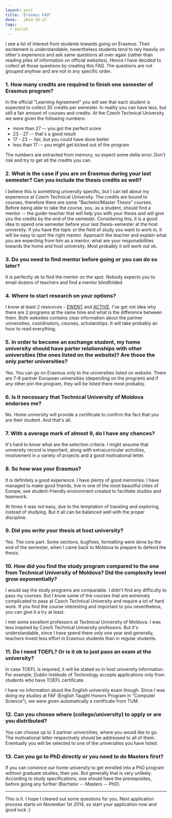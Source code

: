 ```yaml
---
layout: post
title: "Erasmus FAQ"
date:   2014-10-27
tags:
  - social
---
```


I see a lot of interest from students towards going on Erasmus. Their excitement
is understandable, nevertheless students tend to rely heavily on other's
experience and ask same questions all over again (rather than reading piles of
information on official websites). Hence I have decided to collect all those
questions by creating this FAQ. The questions are not grouped anyhow and are not
in any specific order.

### 1. How many credits are required to finish one semester of Erasmus program?

In the official "Learning Agreement" you will see that each student is expected
to collect 30 credits per semester. In reality you can have less, but still a
fair amount of courses and credits. At the Czech Technical University we were
given the following numbers:

* more than 27 -- you got the perfect score
* 23 - 27 -- that's a good result
* 17 - 23 -- fair, but you could have done better
* less than 17 -- you might get kicked out of the program

The numbers are extracted from memory, so expect some delta error. Don't risk
and try to get all the credits you can.

### 2. What is the case if you are on Erasmus during your last semester? Can you include the thesis credits as well?

I believe this is something university specific, but I can tell about my
experience at Czech Technical University. The credits are bound to courses,
therefore there are some "Bachelor/Master Thesis" courses. Before being able to
take the course, you, as a student, should find a mentor -- the guide-teacher
that will help you with your thesis and will give you the credits by the end of
the semester. Considering this, it is a good idea to spend one semester before
your last thesis-semester at the host university. If you have the topic or the
field of study you want to work in, it will be easy to spot the right mentor.
Approach the teacher and explain what you are expecting from him as a mentor,
what are your responsibilities towards the home and host university. Most
probably it will work out ok.

### 3. Do you need to find mentor before going or you can do so later?

It is perfectly ok to find the mentor on the spot. Nobody expects you to email
dozens of teachers and find a mentor blindfolded.

### 4. Where to start research on your options?

I know at least 2 resources - [EWENT](http://ewent.meil.pw.edu.pl/) and
[ACTIVE](http://active.meil.pw.edu.pl/). I've got not idea why there are 2
programs at the same time and what is the difference between them. Both websites
contains clear information about the partner universities, coordinators,
courses, scholarships. It will take probably an hour to read everything.

### 5. In order to become an exchange student, my home university should have parter relationships with other universities (the ones listed on the website)? Are those the only parter universities?

Yes. You can go on Erasmus only to the universities listed on website. There are
7-8 partner European universities (depending on the program) and if any other
join the program, they will be listed there most probably.

### 6. Is it necessary that Technical University of Moldova endorses me?

No. Home university will provide a certificate to confirm the fact that
you are their student. And that's all.

### 7. With a average mark of almost 9, do I have any chances?

It's hard to know what are the selection criteria. I might assume that
university record is important, along with extracurricular activities,
involvement in a variety of projects and a good motivational letter.

### 8. So how was your Erasmus?

It is definitely a good experience. I have plenty of good memories. I have
managed to make good friends, live in one of the most beautiful cities of
Europe, see student-friendly environment created to facilitate studies and
teamwork.

At times it was not easy, due to the temptation of traveling and exploring,
instead of studying. But it all can be balanced well with the proper discipline.

### 9. Did you write your thesis at host university?

Yes. The core part. Some sections, bugfixes, formatting were done by the end of
the semester, when I came back to Moldova to prepare to defend the thesis.

### 10. How did you find the study program compared to the one from Technical University of Moldova? Did the complexity level grow exponentially?

I would say the study programs are comparable. I didn't find any difficulty to
pass my courses. But I know some of the courses that are extremely complicated
to pass at Czech Technical University and require a lot of hard work. If you
find the course interesting and important to you nevertheless, you can give it a
try at least.

I met some excellent professors at Technical University of Moldova. I was less
inspired by Czech Technical University professors. But it's understandable, since
I have spend there only one year and generally, teachers invest less effort in
Erasmus students than in regular students.

### 11. Do I need TOEFL? Or is it ok to just pass an exam at the university?

In case TOEFL is required, it will be stated so in host university information. For
example, Dublin Institude of Technology accepts applications only from students
who have TOEFL certificate.

I have no information about the English university exam though. Since I was
doing my studies at FAF (English Taught Honors Program in "Computer Science"),
we were given automatically a certificate from TUM.

### 12. Can you choose where (college/university) to apply or are you distributed?

You can choose up to 3 partner universities, where you would like to go. The
motivational letter respectively should be addressed to all of them. Eventually
you will be selected to one of the universities you have listed.

### 13. Can you go to PhD directly or you need to do Masters first?

If you can convince our home university to get enrolled into a PhD program
without graduate studies, then yes. But generally that is very unlikely. According
to study specifications, one should have the prerequisites, before going
any further (Bachelor -- Masters -- PhD).

----

This is it. I hope I cleared out some questions for you. Next application process
starts on November 1st 2014, so start your application now and good luck :)

